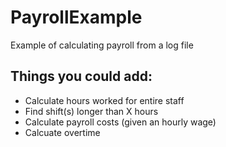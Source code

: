 # PayrollExample
Example of calculating payroll from a log file

## Things you could add:
* Calculate hours worked for entire staff
* Find shift(s) longer than X hours
* Calculate payroll costs (given an hourly wage)
* Calcuate overtime
